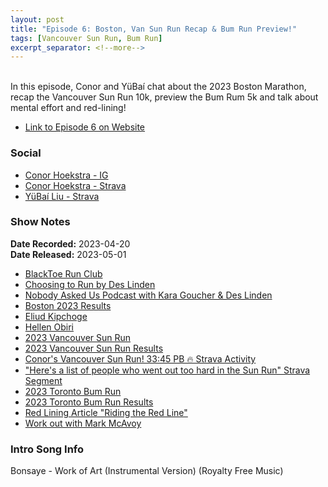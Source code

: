 ```yaml
---
layout: post
title: "Episode 6: Boston, Van Sun Run Recap & Bum Run Preview!"
tags: [Vancouver Sun Run, Bum Run]
excerpt_separator: <!--more-->
---
```


<div id="buzzsprout-player-12758205"></div><script src="https://www.buzzsprout.com/2138032/12758205-episode-6-boston-van-sun-run-bum-run-preview.js?container_id=buzzsprout-player-12758205&player=small" type="text/javascript" charset="utf-8"></script>

<br>In this episode, Conor and YüBaí chat about the 2023 Boston Marathon, recap the Vancouver Sun Run 10k, preview the Bum Rum 5k and talk about mental effort and red-lining!
 
<!--more-->

* [Link to Episode 6 on Website](https://runforthefunofit.com/2023/05/01/Episode-6.html)

### Social
 
* [Conor Hoekstra - IG](https://www.instagram.com/conorhoekstra/)
* [Conor Hoekstra - Strava](https://www.strava.com/athletes/59373430)
* [YüBaí Liu - Strava](https://www.strava.com/athletes/102365031)

### Show Notes
 
**Date Recorded:** 2023-04-20 <br>
**Date Released:** 2023-05-01

* [BlackToe Run Club](https://www.instagram.com/blacktoerunning)
* [Choosing to Run by Des Linden](https://www.amazon.ca/Choosing-Run-Memoir-Linden/dp/0593186648)
* [Nobody Asked Us Podcast with Kara Goucher & Des Linden](https://open.spotify.com/show/68gjR5AX6S81rZCqCgYhCc)
* [Boston 2023 Results](https://results.baa.org/2023/?pid=leaderboard&pidp=leaderboard)
* [Eliud Kipchoge](https://en.wikipedia.org/wiki/Eliud_Kipchoge)
* [Hellen Obiri](https://en.wikipedia.org/wiki/Hellen_Obiri)
* [2023 Vancouver Sun Run](https://www.vancouversunrun.com/)
* [2023 Vancouver Sun Run Results](https://www.sportstats.ca/display-results.xhtml?raceid=118162)
* [Conor's Vancouver Sun Run! 33:45 PB 🔥 Strava Activity](https://www.strava.com/activities/8902731334)
* ["Here's a list of people who went out too hard in the Sun Run" Strava Segment](https://www.strava.com/segments/7116058)
* [2023 Toronto Bum Run](https://raceroster.com/events/2023/67100/bumrun-toronto-2023)
* [2023 Toronto Bum Run Results](https://results.raceroster.com/v2/en-CA/results/ytm9d69p5j9msvcx/results?subEvent=)
* [Red Lining Article "Riding the Red Line"](https://www.runnersworld.com/advanced/a20793873/riding-the-red-line/)
* [Work out with Mark McAvoy](https://www.strava.com/activities/8849382294)

### Intro Song Info
 
Bonsaye - Work of Art (Instrumental Version) (Royalty Free Music)
